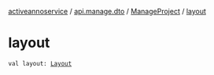 [activeannoservice](../../index.md) / [api.manage.dto](../index.md) / [ManageProject](index.md) / [layout](./layout.md)

# layout

`val layout: `[`Layout`](../../project.layout/-layout/index.md)
